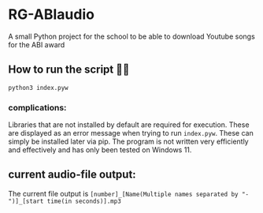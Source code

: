 # RG-ABIaudio

A small Python project for the school to be able to download Youtube songs for the ABI award


## How to run the script 🧑‍💻

```
python3 index.pyw
```

### complications:

Libraries that are not installed by default are required for execution. These are displayed as an error message when trying to run `index.pyw`. These can simply be installed later via pip.
The program is not written very efficiently and effectively and has only been tested on Windows 11.

## current audio-file output:

The current file output is `[number]_[Name(Multiple names separated by "-")]_[start time(in seconds)].mp3`

